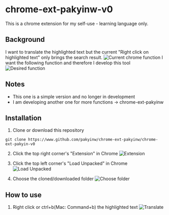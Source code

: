 # chrome-ext-pakyinw-v0
This is a chrome extension for my self-use - learning language only. 
## Background
I want to translate the highlighted text but the current "Right click on highlighted text" only brings the search result.
![Current chrome function](http://www.github.com/pakyinw/chrome-ext-pakyinw/instruction1.png)
I want the following function and therefore I develop this tool
![Desired function](http://www.github.com/pakyinw/chrome-ext-pakyinw/instruction2.png)


## Notes
- This one is a simple version and no longer in development
- I am developing another one for more functions -> chrome-ext-pakyinw

## Installation
1. Clone or download this repository
```
git clone https://www.github.com/pakyinw/chrome-ext-pakyinw/chrome-ext-pakyin-v0
```

2. Click the top right corner's "Extension" in Chrome
![Extension](http://www.github.com/pakyinw/chrome-ext-pakyinw/instruction3.png)

3. Click the top left corner's "Load Unpacked" in Chrome
![Load Unpacked](http://www.github.com/pakyinw/chrome-ext-pakyinw/instruction4.png)

4. Choose the cloned/downloaded folder
![Choose folder](http://www.github.com/pakyinw/chrome-ext-pakyinw/instruction5.png)

## How to use
1. Right click or ctrl+b(Mac: Command+b) the highlighted text
![Translate](http://www.github.com/pakyinw/chrome-ext-pakyinw/instruction2.png)